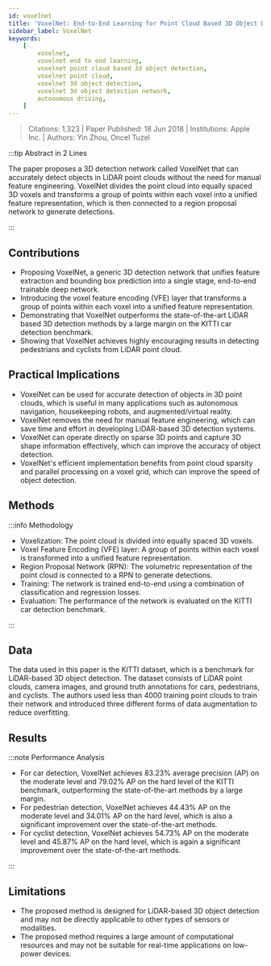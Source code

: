 ```yaml
---
id: voxelnet
title: 'VoxelNet: End-to-End Learning for Point Cloud Based 3D Object Detection'
sidebar_label: VoxelNet
keywords:
    [
        voxelnet,
        voxelnet end to end learning,
        voxelnet point cloud based 3d object detection,
        voxelnet point cloud,
        voxelnet 3d object detection,
        voxelnet 3d object detection network,
        autonomous driving,
    ]
---
```


> Citations: 1,323 | Paper Published: 18 Jun 2018 | Institutions: Apple Inc. | Authors: Yin Zhou, Oncel Tuzel

<!-- Prettier doesn't change this -->
:::tip Abstract in 2 Lines

The paper proposes a 3D detection network called VoxelNet that can accurately detect objects in LiDAR point clouds without the need for manual feature engineering. VoxelNet divides the point cloud into equally spaced 3D voxels and transforms a group of points within each voxel into a unified feature representation, which is then connected to a region proposal network to generate detections.

:::


## Contributions 

- Proposing VoxelNet, a generic 3D detection network that unifies feature extraction and bounding box prediction into a single stage, end-to-end trainable deep network.
- Introducing the voxel feature encoding (VFE) layer that transforms a group of points within each voxel into a unified feature representation.
- Demonstrating that VoxelNet outperforms the state-of-the-art LiDAR based 3D detection methods by a large margin on the KITTI car detection benchmark.
- Showing that VoxelNet achieves highly encouraging results in detecting pedestrians and cyclists from LiDAR point cloud.

## Practical Implications

- VoxelNet can be used for accurate detection of objects in 3D point clouds, which is useful in many applications such as autonomous navigation, housekeeping robots, and augmented/virtual reality.
- VoxelNet removes the need for manual feature engineering, which can save time and effort in developing LiDAR-based 3D detection systems.
- VoxelNet can operate directly on sparse 3D points and capture 3D shape information effectively, which can improve the accuracy of object detection.
- VoxelNet's efficient implementation benefits from point cloud sparsity and parallel processing on a voxel grid, which can improve the speed of object detection.


## Methods
<!-- Prettier doesn't change this -->
:::info Methodology

- Voxelization: The point cloud is divided into equally spaced 3D voxels.
- Voxel Feature Encoding (VFE) layer: A group of points within each voxel is transformed into a unified feature representation.
- Region Proposal Network (RPN): The volumetric representation of the point cloud is connected to a RPN to generate detections.
- Training: The network is trained end-to-end using a combination of classification and regression losses.
- Evaluation: The performance of the network is evaluated on the KITTI car detection benchmark.

:::

## Data
The data used in this paper is the KITTI dataset, which is a benchmark for LiDAR-based 3D object detection. The dataset consists of LiDAR point clouds, camera images, and ground truth annotations for cars, pedestrians, and cyclists. The authors used less than 4000 training point clouds to train their network and introduced three different forms of data augmentation to reduce overfitting.

## Results
<!-- Prettier doesn't change this -->
:::note Performance Analysis

- For car detection, VoxelNet achieves 83.23% average precision (AP) on the moderate level and 79.02% AP on the hard level of the KITTI benchmark, outperforming the state-of-the-art methods by a large margin.
- For pedestrian detection, VoxelNet achieves 44.43% AP on the moderate level and 34.01% AP on the hard level, which is also a significant improvement over the state-of-the-art methods.
- For cyclist detection, VoxelNet achieves 54.73% AP on the moderate level and 45.87% AP on the hard level, which is again a significant improvement over the state-of-the-art methods.

:::


## Limitations

- The proposed method is designed for LiDAR-based 3D object detection and may not be directly applicable to other types of sensors or modalities.
- The proposed method requires a large amount of computational resources and may not be suitable for real-time applications on low-power devices.



